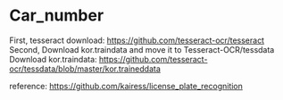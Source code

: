 # Car_number

First, tesseract download: https://github.com/tesseract-ocr/tesseract
Second, Download kor.traindata and move it to Tesseract-OCR/tessdata
  Download kor.traindata: https://github.com/tesseract-ocr/tessdata/blob/master/kor.traineddata

reference: https://github.com/kairess/license_plate_recognition

